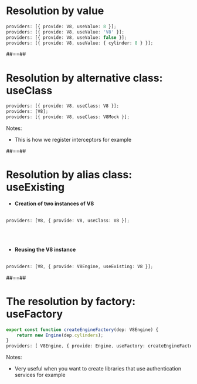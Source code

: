 <!-- .slide: class="with-code inconsolata" -->

# Resolution by value <br>

```typescript
providers: [{ provide: V8, useValue: 8 }];
providers: [{ provide: V8, useValue: 'V8' }];
providers: [{ provide: V8, useValue: false }];
providers: [{ provide: V8, useValue: { cylinder: 8 } }];
```

<!-- .element: class="big-code" -->

##==##

<!-- .slide: class="with-code inconsolata" -->

# Resolution by alternative class: useClass <br>

```typescript
providers: [{ provide: V8, useClass: V8 }];
providers: [V8];
providers: [{ provide: V8, useClass: V8Mock }];
```

<!-- .element: class="big-code" -->

Notes:

-   This is how we register interceptors for example

##==##

<!-- .slide: class="with-code inconsolata" -->

# Resolution by alias class: useExisting

-   <b> Creation of two instances of V8 </b> <br> <br>

```typescript
providers: [V8, { provide: V8, useClass: V8 }];
```

<!-- .element: class="big-code" -->

<br><br>

-   <b> Reusing the V8 instance </b> <br> <br>

```typescript
providers: [V8, { provide: V8Engine, useExisting: V8 }];
```

<!-- .element: class="big-code" -->

##==##

<!-- .slide: class="with-code inconsolata" -->

# The resolution by factory: useFactory <br>

```typescript
export const function createEngineFactory(dep: V8Engine) {
	return new Engine(dep.cylinders);
}
providers: [ V8Engine, { provide: Engine, useFactory: createEngineFactory, deps: [ V8Engine ] } ]
```

<!-- .element: class="big-code" -->

Notes:

-   Very useful when you want to create libraries that use authentication services for example
